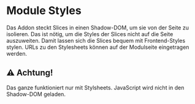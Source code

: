 # Module Styles

Das Addon steckt Slices in einen Shadow-DOM, um sie von der Seite zu isolieren. 
Das ist nötig, um die Styles der Slices nicht auf die Seite auszuweiten.
Damit lassen sich die Slices bequem mit Frontend-Styles stylen.
URLs zu den Stylesheets können auf der Modulseite eingetragen werden.

## ⚠ Achtung!

Das ganze funktioniert nur mit Stylsheets. JavaScript wird nicht in den Shadow-DOM geladen.